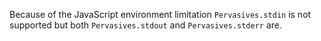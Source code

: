 Because of the JavaScript environment limitation `Pervasives.stdin` is not supported but both `Pervasives.stdout` and `Pervasives.stderr` are. 